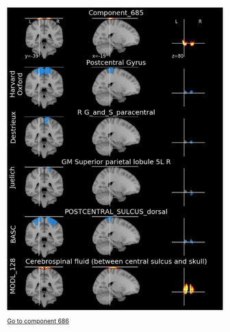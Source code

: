 


![685](preliminary/685.jpg "Component 685")

[Go to component 686](https://parietal-inria.github.io/MODL_atlas/1024/686 "Component 686")